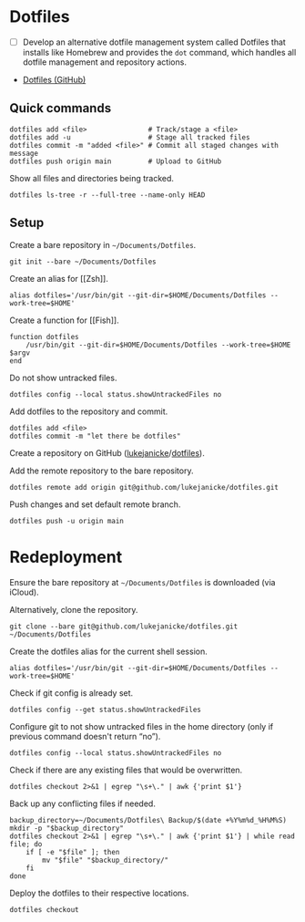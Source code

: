 # Dotfiles

- [ ] Develop an alternative dotfile management system called Dotfiles that installs like Homebrew and provides the `dot` command, which handles all dotfile management and repository actions.

- [Dotfiles (GitHub)](https://github.com/lukejanicke/dotfiles)

## Quick commands

```shell
dotfiles add <file>               # Track/stage a <file>
dotfiles add -u                   # Stage all tracked files
dotfiles commit -m "added <file>" # Commit all staged changes with message
dotfiles push origin main         # Upload to GitHub
```

Show all files and directories being tracked.

```shell
dotfiles ls-tree -r --full-tree --name-only HEAD
```

## Setup

Create a bare repository in `~/Documents/Dotfiles`.

```shell
git init --bare ~/Documents/Dotfiles
```

Create an alias for [[Zsh]].

```shell
alias dotfiles='/usr/bin/git --git-dir=$HOME/Documents/Dotfiles --work-tree=$HOME'
```

Create a function for [[Fish]].

```shell
function dotfiles
	/usr/bin/git --git-dir=$HOME/Documents/Dotfiles --work-tree=$HOME $argv
end
```

Do not show untracked files.

```shell
dotfiles config --local status.showUntrackedFiles no
```

Add dotfiles to the repository and commit.

```shell
dotfiles add <file>
dotfiles commit -m "let there be dotfiles"
```

Create a repository on GitHub ([lukejanicke](https://github.com/lukejanicke)/[dotfiles](https://github.com/lukejanicke/dotfiles)).

Add the remote repository to the bare repository.

```shell
dotfiles remote add origin git@github.com/lukejanicke/dotfiles.git
```

Push changes and set default remote branch.

```shell
dotfiles push -u origin main
```

# Redeployment

Ensure the bare repository at `~/Documents/Dotfiles` is downloaded (via iCloud).

Alternatively, clone the repository.

```shell
git clone --bare git@github.com/lukejanicke/dotfiles.git ~/Documents/Dotfiles
```

Create the dotfiles alias for the current shell session.

```shell
alias dotfiles='/usr/bin/git --git-dir=$HOME/Documents/Dotfiles --work-tree=$HOME'
```

Check if git config is already set.

```shell
dotfiles config --get status.showUntrackedFiles
```

Configure git to not show untracked files in the home directory (only if previous command doesn't return “no”).

```shell
dotfiles config --local status.showUntrackedFiles no
```

Check if there are any existing files that would be overwritten.

```shell
dotfiles checkout 2>&1 | egrep "\s+\." | awk {'print $1'}
```

Back up any conflicting files if needed.

```shell
backup_directory=~/Documents/Dotfiles\ Backup/$(date +%Y%m%d_%H%M%S)
mkdir -p "$backup_directory"
dotfiles checkout 2>&1 | egrep "\s+\." | awk {'print $1'} | while read file; do
    if [ -e "$file" ]; then
        mv "$file" "$backup_directory/"
    fi
done
```

Deploy the dotfiles to their respective locations.

```shell
dotfiles checkout
```
